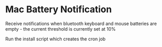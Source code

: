 # Mac Battery Notification

Receive notifications when bluetooth keyboard and mouse batteries are empty - the current threshold is currently set at 10%


Run the install script which creates the cron job
